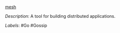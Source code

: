 [mesh](https://github.com/weaveworks/mesh)

*Description*: A tool for building distributed applications.

*Labels*: #Go #Gossip
